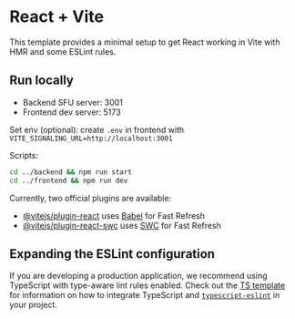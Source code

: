 # React + Vite

This template provides a minimal setup to get React working in Vite with HMR and some ESLint rules.

## Run locally

- Backend SFU server: 3001
- Frontend dev server: 5173

Set env (optional): create `.env` in frontend with `VITE_SIGNALING_URL=http://localhost:3001`

Scripts:

```bash
cd ../backend && npm run start
cd ../frontend && npm run dev
```


Currently, two official plugins are available:

- [@vitejs/plugin-react](https://github.com/vitejs/vite-plugin-react/blob/main/packages/plugin-react) uses [Babel](https://babeljs.io/) for Fast Refresh
- [@vitejs/plugin-react-swc](https://github.com/vitejs/vite-plugin-react/blob/main/packages/plugin-react-swc) uses [SWC](https://swc.rs/) for Fast Refresh

## Expanding the ESLint configuration

If you are developing a production application, we recommend using TypeScript with type-aware lint rules enabled. Check out the [TS template](https://github.com/vitejs/vite/tree/main/packages/create-vite/template-react-ts) for information on how to integrate TypeScript and [`typescript-eslint`](https://typescript-eslint.io) in your project.

